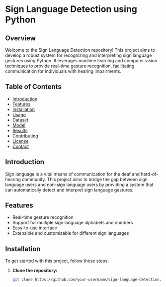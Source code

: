 # Sign Language Detection using Python

## Overview
Welcome to the Sign Language Detection repository! This project aims to develop a robust system for recognizing and interpreting sign language gestures using Python. It leverages machine learning and computer vision techniques to provide real-time gesture recognition, facilitating communication for individuals with hearing impairments.

## Table of Contents
- [Introduction](#introduction)
- [Features](#features)
- [Installation](#installation)
- [Usage](#usage)
- [Dataset](#dataset)
- [Model](#model)
- [Results](#results)
- [Contributing](#contributing)
- [License](#license)
- [Contact](#contact)

## Introduction
Sign language is a vital means of communication for the deaf and hard-of-hearing community. This project aims to bridge the gap between sign language users and non-sign language users by providing a system that can automatically detect and interpret sign language gestures.

## Features
- Real-time gesture recognition
- Support for multiple sign language alphabets and numbers
- Easy-to-use interface
- Extensible and customizable for different sign languages

## Installation
To get started with this project, follow these steps:

1. **Clone the repository:**
   ```sh
   git clone https://github.com/your-username/sign-language-detection.git
